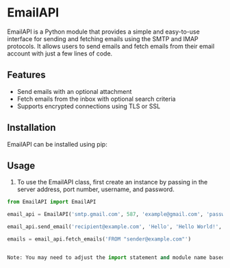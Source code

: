 # EmailAPI

EmailAPI is a Python module that provides a simple and easy-to-use interface for sending and fetching emails using the SMTP and IMAP protocols. It allows users to send emails and fetch emails from their email account with just a few lines of code.

## Features

- Send emails with an optional attachment
- Fetch emails from the inbox with optional search criteria
- Supports encrypted connections using TLS or SSL

## Installation

EmailAPI can be installed using pip:


## Usage

1. To use the EmailAPI class, first create an instance by passing in the server address, port number, username, and password.

```python
from EmailAPI import EmailAPI

email_api = EmailAPI('smtp.gmail.com', 587, 'example@gmail.com', 'password')

email_api.send_email('recipient@example.com', 'Hello', 'Hello World!', attachments=['file1.txt', 'file2.txt'])

emails = email_api.fetch_emails('FROM "sender@example.com"')


Note: You may need to adjust the import statement and module name based on your actual module name and file structure.

